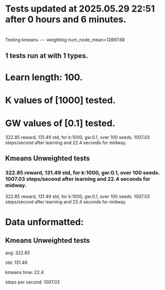 # Tests updated at 2025.05.29 22:51 after 0 hours and 6 minutes.
# 
Testing kmeans --- weighting
num_node_mean=12897.68

## 1 tests run at with 1 types.
# Learn length: 100.
# K values of [1000] tested.
# GW values of [0.1] tested.

322.85 reward, 131.49 std, for k:1000, gw:0.1, over 100 seeds.  1007.03 steps/second after learning and 22.4 seconds for midway.


## Kmeans Unweighted tests
### 322.85 reward, 131.49 std, for k:1000, gw:0.1, over 100 seeds.  1007.03 steps/second after learning and 22.4 seconds for midway.

322.85 reward, 131.49 std, for k:1000, gw:0.1, over 100 seeds.  1007.03 steps/second after learning and 22.4 seconds for midway.


# Data unformatted:



## Kmeans Unweighted tests
avg:
322.85

std:
131.49

kmeans time:
22.4

steps per second:
1007.03
